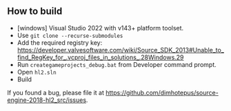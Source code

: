 
## How to build

* [windows] Visual Studio 2022 with v143+ platform toolset.
* Use `git clone --recurse-submodules`
* Add the required registry key: https://developer.valvesoftware.com/wiki/Source_SDK_2013#Unable_to_find_RegKey_for_.vcproj_files_in_solutions_.28Windows.29
* Run `creategameprojects_debug.bat` from Developer command prompt.
* Open `hl2.sln`
* Build

If you found a bug, please file it at
https://github.com/dimhotepus/source-engine-2018-hl2_src/issues.

